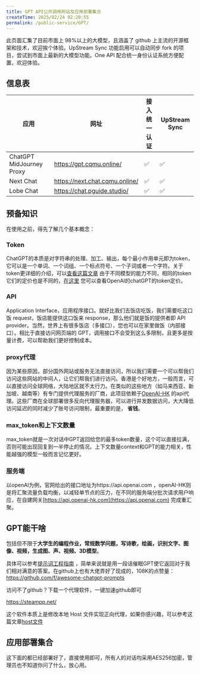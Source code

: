```yaml
---
title: GPT API公共调用网站及应用部署集合
createTime: 2025/02/24 02:20:55
permalink: /public-service/GPT/
---
```


此页面汇集了目前市面上 98%以上的大模型，且涵盖了 github 上主流的开源框架和技术，欢迎挨个体验。UpStream Sync 功能启用可以自动同步
fork 的项目，尝试到市面上最新的大模型功能。One API 配合统一身份认证系统方便配置，欢迎体验。

## 信息表

| 应用                       | 网址                             | 接入统一认证 | UpStream Sync |
|--------------------------|--------------------------------|--------|---------------|
| ChatGPT MidJourney Proxy | https://gpt.cqmu.online/       | ✅      | ✅             |
| Next Chat                | https://next.chat.cqmu.online/ | ✅      | ✅             |
| Lobe Chat                | https://chat.pguide.studio/    | ✅      | ✅             |

## 预备知识

在使用之前，得先了解几个基本概念：
### Token
ChatGPT的本质是对字符串的处理、加工、输出，每个最小作用单元即为token，它可以是一个单词、一个词组、一个标点符号、一个子词或者一个字符。关于token更详细的介绍，可以[查看这篇文章](https://cloud.baidu.com/qianfandev/topic/268386)
由于不同模型的能力不同，相同的token它们的定价也是不同的，[在这里](https://openai.com/api/pricing/)
您可以查看OpenAI的chatGPT的token定价。
### API
Application Interface，应用程序接口。就好比我们去饭店吃饭，我们需要吃这口饭 request，饭店能提供这口饭来
   response，那么他们就是饭的提供者即 API provider。当然，世界上有很多饭店（多接口），您也可以在家里做饭（内部接口）。相比于直接访问网页端的
   GPT，调用接口不会受到这么多限制，且更多是按量计费，可以帮助我们更好控制成本。

### proxy代理
   因为某些原因，部分国外网站或服务无法直接访问，所以我们需要一个可以帮我们访问这些网站的中间人，让它们帮我们进行访问。香港是个好地方，一般而言，可以直接访问全球网络，大陆地区就不太行力。在类似的这些地方（如马来西亚、新加坡、越南等）有专门提供代理服务的厂商，此项目依赖于[OpenAI-HK](https://openai-hk.com/open/index)
   的api代理。这些厂商在全球部署很多反向代理服务器，可以进行并发数据访问，大大降低访问延迟的同时减少了账号访问限制，最重要的是，
   **省钱**。

### max_token和上下文数量
max_token就是一次对话中GPT返回给您的最多token数量，这个可以直接拉满，否则可能出现回复到一半停止的情况。上下文数量context和GPT的能力相关，性能越强的模型一般而言记忆更好。


### 服务端
以openAI为例，官网给出的接口地址为https://api.openai.com ，openAI-HK则是将汇聚流量负载均衡，以减轻单节点的压力，在不同的服务端分批次请求用户响应，在自建网关[https://api.openai-hk.com](https://api.openai.com)
   完成重汇聚。

## GPT能干啥

包括但不限于**大学生的编程作业，常规数学问题，写诗歌，绘画，识别文字、图像、视频，生成图、声、视频、3D模型**。

具体可以参考[提示词工程指南](https://www.promptingguide.ai/zh)
，简单来说就是用一段话催眠GPT使它返回对于我们相对满意的答案。在github上也有大佬弄好了现成的，108K的点赞量：https://github.com/f/awesome-chatgpt-prompts

<RepoCard repo="awesome-chatgpt-prompts"></RepoCard>

访问不了github？下载一个代理软件，一键加速github即可

https://steampp.net/

这个软件本质上是修改本地 Host
文件实现正向代理，如果你感兴趣，可以参考这篇文章[host文件](https://www.yuque.com/pguide/public/bgifg8ximig3s7t2)


## 应用部署集合
这下面的都已经部署好了，直接使用即可，所有人的对话均采用AES256加密，管理员也不知道你问了什么，放心用。